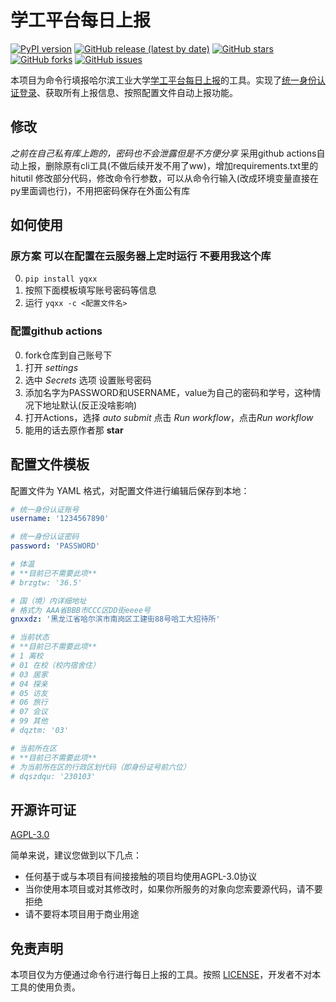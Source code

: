 # 学工平台每日上报

[![PyPI version](https://img.shields.io/pypi/v/yqxx)](https://pypi.org/project/yqxx/)
[![GitHub release (latest by date)](https://img.shields.io/github/v/release/billchenchina/yqxx)](https://github.com/billchenchina/yqxx/releases)
[![GitHub stars](https://img.shields.io/github/stars/billchenchina/yqxx)](https://github.com/billchenchina/yqxx/stargazers)
[![GitHub forks](https://img.shields.io/github/forks/billchenchina/yqxx)](https://github.com/billchenchina/yqxx/network)
[![GitHub issues](https://img.shields.io/github/issues/billchenchina/yqxx)](https://github.com/billchenchina/yqxx/issues/)

本项目为命令行填报哈尔滨工业大学[学工平台](https://xg.hit.edu.cn/)[每日上报](https://xg.hit.edu.cn/zhxy-xgzs/xg_yqglxs/xsmrsb)的工具。实现了[统一身份认证登录](http://ids.hit.edu.cn/authserver/login)、获取所有上报信息、按照配置文件自动上报功能。

## 修改
*之前在自己私有库上跑的，密码也不会泄露但是不方便分享*
采用github actions自动上报，删除原有cli工具(不做后续开发不用了ww)，增加requirements.txt里的hitutil
修改部分代码，修改命令行参数，可以从命令行输入(改成环境变量直接在py里面调也行)，不用把密码保存在外面公有库

## 如何使用
### 原方案 可以在配置在云服务器上定时运行 不要用我这个库
0. `pip install yqxx`
1. 按照下面模板填写账号密码等信息
2. 运行 `yqxx -c <配置文件名>`

<!-- 如需定时执行，请自行配置任务计划（Windows）或 Cron 任务（Linux） -->

### 配置github actions 
0. fork仓库到自己账号下
1. 打开 *settings*
2. 选中 *Secrets* 选项 设置账号密码
3. 添加名字为PASSWORD和USERNAME，value为自己的密码和学号，这种情况下地址默认(反正没啥影响)
4. 打开Actions，选择 *auto submit* 点击 *Run workflow*，点击*Run workflow*
5. 能用的话去原作者那 **star**
## 配置文件模板

配置文件为 YAML 格式，对配置文件进行编辑后保存到本地：

```yaml
# 统一身份认证账号
username: '1234567890'

# 统一身份认证密码
password: 'PASSWORD'

# 体温
# **目前已不需要此项**
# brzgtw: '36.5'

# 国（境）内详细地址
# 格式为 AAA省BBB市CCC区DD街eeee号
gnxxdz: '黑龙江省哈尔滨市南岗区工建街88号哈工大招待所'

# 当前状态
# **目前已不需要此项**
# 1 离校
# 01 在校（校内宿舍住）
# 03 居家
# 04 探亲
# 05 访友
# 06 旅行
# 07 会议
# 99 其他
# dqztm: '03'

# 当前所在区
# **目前已不需要此项**
# 为当前所在区的行政区划代码（即身份证号前六位）
# dqszdqu: '230103'
```

## 开源许可证

[AGPL-3.0](./LICENSE)

简单来说，建议您做到以下几点：

- 任何基于或与本项目有间接接触的项目均使用AGPL-3.0协议
- 当你使用本项目或对其修改时，如果你所服务的对象向您索要源代码，请不要拒绝
- 请不要将本项目用于商业用途

## 免责声明

本项目仅为方便通过命令行进行每日上报的工具。按照 [LICENSE](./LICENSE)，开发者不对本工具的使用负责。
